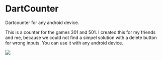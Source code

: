 # DartCounter
Dartcounter for any android device.

This is a counter for the games 301 and 501. I created this for my friends and me, because we could not find a simpel solution with a delete button for wrong inputs. You can use it with any android device.

![](https://raw.githubusercontent.com/felix-klvrm/DartCounter/master/app/src/main/res/drawable/presentation_dartcounter.gif)
